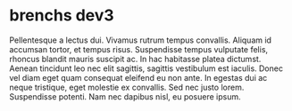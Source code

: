 # brenchs dev3

Pellentesque a lectus dui. Vivamus rutrum tempus convallis. Aliquam id accumsan tortor, et tempus risus. Suspendisse tempus vulputate felis, rhoncus blandit mauris suscipit ac. In hac habitasse platea dictumst. Aenean tincidunt leo nec elit sagittis, sagittis vestibulum est iaculis. Donec vel diam eget quam consequat eleifend eu non ante. In egestas dui ac neque tristique, eget molestie ex convallis. Sed nec justo lorem. Suspendisse potenti. Nam nec dapibus nisl, eu posuere ipsum.